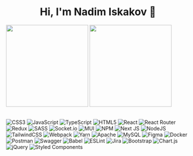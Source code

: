 <h1 align="center"> Hi, I'm Nadim Iskakov 👋</h1>

<!-- [![LinkedIn](https://img.shields.io/badge/LinkedIn-%230077B5.svg?logo=linkedin&logoColor=white)](https://linkedin.com/in/Etozhenadim) -->

<!-- - 🔭 I’m currently working on building an online teaching course focusing on Next.js
- 🌱 I’m currently learning videography & social media marketing
- 👯 I’m looking to collaborate on anything start-up - tech -->
<!-- - 💬 Ask me about anything [here](mailto:iskakovnadim08@gmail.com).
- 📫 How to reach [me](https://etozhenadim.github.io/portfolio/). -->

  <div display="flex">
    <img height="225" src="https://github-readme-stats.vercel.app/api/top-langs/?username=Etozhenadim&theme=dark"/>   
    <img height="225" src="https://github.r2v.ch/codewars?user=etozhenadim&stroke=%23BB432C"/>
  </div>
  <br />

  ![CSS3](https://img.shields.io/badge/css3-%231572B6.svg?style=plastic&logo=css3&logoColor=white) ![JavaScript](https://img.shields.io/badge/javascript-%23323330.svg?style=plastic&logo=javascript&logoColor=%23F7DF1E) ![TypeScript](https://img.shields.io/badge/typescript-%23007ACC.svg?style=plastic&logo=typescript&logoColor=white)  ![HTML5](https://img.shields.io/badge/html5-%23E34F26.svg?style=plastic&logo=html5&logoColor=white) ![React](https://img.shields.io/badge/react-%2320232a.svg?style=plastic&logo=react&logoColor=%2361DAFB) ![React Router](https://img.shields.io/badge/React_Router-CA4245?style=plastic&logo=react-router&logoColor=white) ![Redux](https://img.shields.io/badge/redux-%23593d88.svg?style=plastic&logo=redux&logoColor=white) ![SASS](https://img.shields.io/badge/SASS-hotpink.svg?style=plastic&logo=SASS&logoColor=white) ![Socket.io](https://img.shields.io/badge/Socket.io-black?style=plastic&logo=socket.io&badgeColor=010101) ![MUI](https://img.shields.io/badge/MUI-%230081CB.svg?style=plastic&logo=material-ui&logoColor=white) ![NPM](https://img.shields.io/badge/NPM-%23000000.svg?style=plastic&logo=npm&logoColor=white) ![Next JS](https://img.shields.io/badge/Next-black?style=plastic&logo=next.js&logoColor=white) ![NodeJS](https://img.shields.io/badge/node.js-6DA55F?style=plastic&logo=node.js&logoColor=white) ![TailwindCSS](https://img.shields.io/badge/tailwindcss-%2338B2AC.svg?style=plastic&logo=tailwind-css&logoColor=white) ![Webpack](https://img.shields.io/badge/webpack-%238DD6F9.svg?style=plastic&logo=webpack&logoColor=black) ![Yarn](https://img.shields.io/badge/yarn-%232C8EBB.svg?style=plastic&logo=yarn&logoColor=white)  ![Apache](https://img.shields.io/badge/apache-%23D42029.svg?style=plastic&logo=apache&logoColor=white)  ![MySQL](https://img.shields.io/badge/mysql-%2300f.svg?style=plastic&logo=mysql&logoColor=white) 	![Figma](https://img.shields.io/badge/figma-%23F24E1E.svg?style=plastic&logo=figma&logoColor=white) ![Docker](https://img.shields.io/badge/docker-%230db7ed.svg?style=plastic&logo=docker&logoColor=white)  ![Postman](https://img.shields.io/badge/Postman-FF6C37?style=plastic&logo=postman&logoColor=white)  ![Swagger](https://img.shields.io/badge/-Swagger-%23Clojure?style=plastic&logo=swagger&logoColor=white) ![Babel](https://img.shields.io/badge/Babel-F9DC3e?style=plastic&logo=babel&logoColor=black) ![ESLint](https://img.shields.io/badge/ESLint-4B3263?style=plastic&logo=eslint&logoColor=white) ![Jira](https://img.shields.io/badge/jira-%230A0FFF.svg?style=plastic&logo=jira&logoColor=white) ![Bootstrap](https://img.shields.io/badge/bootstrap-%23563D7C.svg?style=plastic&logo=bootstrap&logoColor=white) ![Chart.js](https://img.shields.io/badge/chart.js-F5788D.svg?style=plastic&logo=chart.js&logoColor=white)  ![jQuery](https://img.shields.io/badge/jquery-%230769AD.svg?style=plastic&logo=jquery&logoColor=white)  ![Styled Components](https://img.shields.io/badge/styled--components-DB7093?style=plastic&logo=styled-components&logoColor=white)
  
<img src="https://komarev.com/ghpvc/?username=Etozhenadim&style=flat-square&color=blue" alt=""/>
  
<!--   [![](https://visitcount.itsvg.in/api?id=etozhenadim&icon=5&color=12)](https://visitcount.itsvg.in) -->


